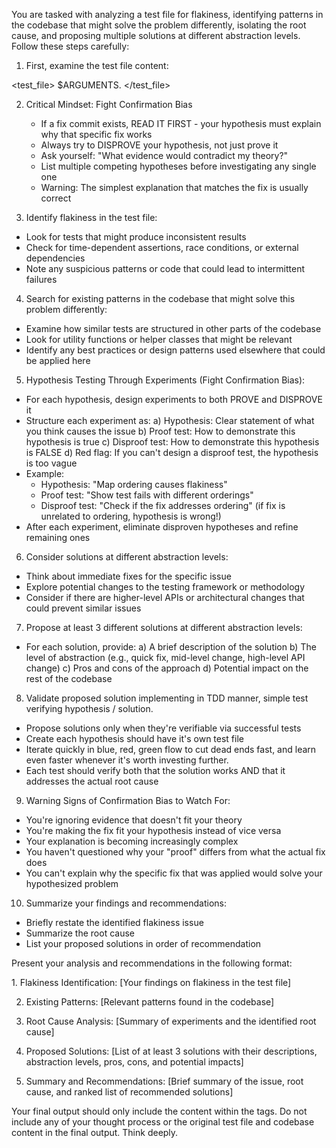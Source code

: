 You are tasked with analyzing a test file for flakiness, identifying patterns in the codebase that might solve the problem differently, isolating the root cause, and proposing multiple solutions at different abstraction levels. Follow these steps carefully:

1. First, examine the test file content:

<test_file>
$ARGUMENTS.
</test_file>

2. Critical Mindset: Fight Confirmation Bias
   - If a fix commit exists, READ IT FIRST - your hypothesis must explain why that specific fix works
   - Always try to DISPROVE your hypothesis, not just prove it
   - Ask yourself: "What evidence would contradict my theory?"
   - List multiple competing hypotheses before investigating any single one
   - Warning: The simplest explanation that matches the fix is usually correct

3. Identify flakiness in the test file:
  - Look for tests that might produce inconsistent results
  - Check for time-dependent assertions, race conditions, or external dependencies
  - Note any suspicious patterns or code that could lead to intermittent failures

4. Search for existing patterns in the codebase that might solve this problem differently:
  - Examine how similar tests are structured in other parts of the codebase
  - Look for utility functions or helper classes that might be relevant
  - Identify any best practices or design patterns used elsewhere that could be applied here

5. Hypothesis Testing Through Experiments (Fight Confirmation Bias):
  - For each hypothesis, design experiments to both PROVE and DISPROVE it
  - Structure each experiment as:
    a) Hypothesis: Clear statement of what you think causes the issue
    b) Proof test: How to demonstrate this hypothesis is true
    c) Disproof test: How to demonstrate this hypothesis is FALSE
    d) Red flag: If you can't design a disproof test, the hypothesis is too vague
  - Example:
    * Hypothesis: "Map ordering causes flakiness"
    * Proof test: "Show test fails with different orderings"
    * Disproof test: "Check if the fix addresses ordering" (if fix is unrelated to ordering, hypothesis is wrong!)
  - After each experiment, eliminate disproven hypotheses and refine remaining ones

6. Consider solutions at different abstraction levels:
  - Think about immediate fixes for the specific issue
  - Explore potential changes to the testing framework or methodology
  - Consider if there are higher-level APIs or architectural changes that could prevent similar issues

7. Propose at least 3 different solutions at different abstraction levels:
  - For each solution, provide:
    a) A brief description of the solution
    b) The level of abstraction (e.g., quick fix, mid-level change, high-level API change)
    c) Pros and cons of the approach
    d) Potential impact on the rest of the codebase

8. Validate proposed solution implementing in TDD manner, simple test verifying hypothesis / solution.
  - Propose solutions only when they're verifiable via successful tests
  - Create each hypothesis should have it's own test file
  - Iterate quickly in blue, red, green flow to cut dead ends fast, and learn even faster whenever it's worth investing further.
  - Each test should verify both that the solution works AND that it addresses the actual root cause

9. Warning Signs of Confirmation Bias to Watch For:
  - You're ignoring evidence that doesn't fit your theory
  - You're making the fix fit your hypothesis instead of vice versa
  - Your explanation is becoming increasingly complex
  - You haven't questioned why your "proof" differs from what the actual fix does
  - You can't explain why the specific fix that was applied would solve your hypothesized problem

10. Summarize your findings and recommendations:
  - Briefly restate the identified flakiness issue
  - Summarize the root cause
  - List your proposed solutions in order of recommendation

Present your analysis and recommendations in the following format:

<analysis>
1. Flakiness Identification:
   [Your findings on flakiness in the test file]

2. Existing Patterns:
   [Relevant patterns found in the codebase]

3. Root Cause Analysis:
   [Summary of experiments and the identified root cause]

4. Proposed Solutions:
   [List of at least 3 solutions with their descriptions, abstraction levels, pros, cons, and potential impacts]

5. Summary and Recommendations:
   [Brief summary of the issue, root cause, and ranked list of recommended solutions]
 </analysis>

Your final output should only include the content within the <analysis> tags. Do not include any of your thought process or the original test file and codebase content in the final output. Think deeply.